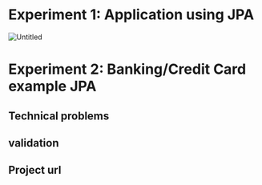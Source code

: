 # Experiment 1: Application using JPA


![Untitled](https://user-images.githubusercontent.com/50116138/133003850-f8be8dea-42d2-49ff-bc1f-aa6be82f5ad1.png)



# Experiment 2: Banking/Credit Card example JPA

## Technical problems


## validation


## Project url
